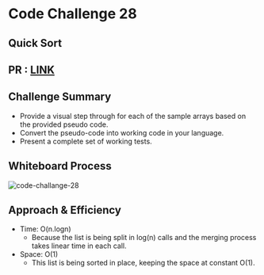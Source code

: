 # Code Challenge 28

## Quick Sort
## PR : [LINK](https://github.com/hind-hb/data-structures-and-algorithms2/pull/25/commits/d04e3fd7179733ba359afab8b81735ef73defbe0)
  
## Challenge Summary
  * Provide a visual step through for each of the sample arrays based on the provided pseudo code.
  * Convert the pseudo-code into working code in your language.
  * Present a complete set of working tests.

## Whiteboard Process
![code-challange-28](https://user-images.githubusercontent.com/75991604/170137715-9ceb3d71-cc4c-425f-88ea-93f71f416ee4.png)


## Approach & Efficiency
  * Time: O(n.logn)
    - Because the list is being split in log(n) calls and the merging process takes linear time in each call.
  * Space: O(1)
    - This list is being sorted in place, keeping the space at constant O(1).
